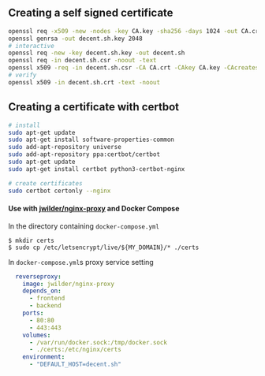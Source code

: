 ## Creating a self signed certificate

```bash
openssl req -x509 -new -nodes -key CA.key -sha256 -days 1024 -out CA.crt
openssl genrsa -out decent.sh.key 2048
# interactive
openssl req -new -key decent.sh.key -out decent.sh
openssl req -in decent.sh.csr -noout -text
openssl x509 -req -in decent.sh.csr -CA CA.crt -CAkey CA.key -CAcreateserial -out decent.sh.crt -days 500 -sha256
# verify
openssl x509 -in decent.sh.crt -text -noout
```

## Creating a certificate with certbot
```bash
# install
sudo apt-get update
sudo apt-get install software-properties-common
sudo add-apt-repository universe
sudo add-apt-repository ppa:certbot/certbot
sudo apt-get update
sudo apt-get install certbot python3-certbot-nginx

# create certificates
sudo certbot certonly --nginx
```

#### Use with [jwilder/nginx-proxy](https://github.com/nginx-proxy/nginx-proxy) and Docker Compose
In the directory containing `docker-compose.yml`
```console
$ mkdir certs
$ sudo cp /etc/letsencrypt/live/${MY_DOMAIN}/* ./certs
```

In `docker-compose.yml`s proxy service setting
```yaml
  reverseproxy:
    image: jwilder/nginx-proxy
    depends_on:
      - frontend
      - backend
    ports:
      - 80:80
      - 443:443
    volumes:
      - /var/run/docker.sock:/tmp/docker.sock
      - ./certs:/etc/nginx/certs
    environment:
      - "DEFAULT_HOST=decent.sh"
```

